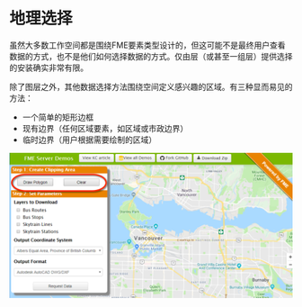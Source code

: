 # 地理选择

虽然大多数工作空间都是围绕FME要素类型设计的，但这可能不是最终用户查看数据的方式，也不是他们如何选择数据的方式。仅由层（或甚至一组层）提供选择的安装确实非常有限。

除了图层之外，其他数据选择方法围绕空间定义感兴趣的区域。有三种显而易见的方法：

* 一个简单的矩形边框
* 现有边界（任何区域要素，如区域或市政边界）
* 临时边界（用户根据需要绘制的区域）

![](../../.gitbook/assets/img5.020.selfservegeogselectimage.png)

